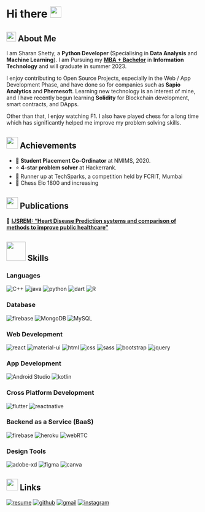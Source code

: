 # Hi there <img src="https://media.giphy.com/media/hvRJCLFzcasrR4ia7z/giphy.gif" width="29px" height="29px">
## <img src="https://media4.giphy.com/media/hpFCIpvGxUKgTfjRKl/giphy.gif?cid=ecf05e472j96hrq6j3h2necuid8x19bd2en0ysqcssixctwd&rid=giphy.gif&ct=s" width="25px" height="25px"> About Me
I am Sharan Shetty, a **Python Developer** (Specialising in **Data Analysis** and **Machine Learning**). I am Pursuing my [**MBA + Bachelor**](https://engineering.nmims.edu/academics/programmes/mba-tech/information-technology/) in **Information Technology** and will graduate in summer 2023.

I enjoy contributing to Open Source Projects, especially in the Web / App Development Phase, and have done so for companies such as **Sapio Analytics** and **Phemesoft**. Learning new technology is an interest of mine, and I have recently begun learning **Solidity** for Blockchain development, smart contracts, and DApps.

Other than that, I enjoy watching F1. I also have played chess for a long time which has significantly helped me improve my problem solving skills.

## <img src="https://media1.giphy.com/media/LNysYTZFIByQTiM9pE/giphy.gif?cid=ecf05e474aqp906ux3ckk5x147v9fhzlcjery7aligwcutpp&rid=giphy.gif&ct=s" width="30px" height="30px"> Achievements
- 🤝 **Student Placement Co-Ordinator** at NMIMS, 2020.
- ⭐ **4-star problem solver** at Hackerrank.
- 🥈 Runner up at TechSparks, a competition held by FCRIT, Mumbai
- 👑 Chess Elo 1800 and increasing

## <img src="https://media2.giphy.com/media/P4S1Ybi8ok7oiPBQWu/giphy.gif?cid=ecf05e47r41tbxul2xbg0idb63y2sbden4s77qv1lvwn5iiy&rid=giphy.gif&ct=s" width="30px" height="30px"> Publications
📝 [**IJSREM: “Heart Disease Prediction systems and comparison of methods to improve public healthcare”**](https://www.doi.org/10.55041/IJSREM11497)

## <img src="https://media4.giphy.com/media/INc09O8xXmjGOcegEV/giphy.gif?cid=ecf05e47avl1o2hd6oqyqe9488yo6jbalfd0hnb2yt4wwfwr&rid=giphy.gif&ct=s" width="50px" height="50px"> Skills

### Languages

![C++](https://img.shields.io/badge/C++-3178C6?style=for-the-badge&logo=cplusplus&logoColor=white)
![java](https://img.shields.io/badge/JavaScript-323330?style=for-the-badge&logo=javascript&logoColor=F7DF1E)
![python](https://img.shields.io/badge/Python-3776AB?style=for-the-badge&logo=python&logoColor=white)
![dart](https://img.shields.io/badge/Dart-28B6F6?style=for-the-badge&logo=dart&logoColor=white)
![R](https://img.shields.io/badge/R-808080?style=for-the-badge&logo=r&logoColor=white)

### Database

![firebase](https://img.shields.io/badge/Firebase-ffaa00?style=for-the-badge&logo=Firebase&logoColor=white)
![MongoDB](https://img.shields.io/badge/MongoDB-75975e?style=for-the-badge&logo=mongodb&logoColor=white)
![MySQL](https://img.shields.io/badge/mysql-ffaa00?style=for-the-badge&logo=mysql&logoColor=white)

### Web Development

![react](https://img.shields.io/badge/React-20232A?style=for-the-badge&logo=react&logoColor=61DAFB)
![material-ui](https://img.shields.io/badge/Material_UI-0081CB?style=for-the-badge&logo=mui&logoColor=white)
![html](https://img.shields.io/badge/HTML5-E34F26?style=for-the-badge&logo=html5&logoColor=white)
![css](https://img.shields.io/badge/CSS3-1572B6?style=for-the-badge&logo=css3&logoColor=white)
![sass](https://img.shields.io/badge/SASS-CC6699?style=for-the-badge&logo=sass&logoColor=white)
![bootstrap](https://img.shields.io/badge/Bootstrap-563D7C?style=for-the-badge&logo=bootstrap&logoColor=white)
![jquery](https://img.shields.io/badge/jQuery-0769AD?style=for-the-badge&logo=jquery&logoColor=white)

### App Development
![Android Studio](https://img.shields.io/badge/studio-3776AB?style=for-the-badge&logo=androidstudio&logoColor=white)
![kotlin](https://img.shields.io/badge/kotlin-ffaa00?style=for-the-badge&logo=kotlin&logoColor=white)


### Cross Platform Development

![flutter](https://img.shields.io/badge/Flutter-28B6F6?style=for-the-badge&logo=flutter&logoColor=white)
![reactnative](https://img.shields.io/badge/ReactNative-20232A?style=for-the-badge&logo=createreactapp&logoColor=white)

### Backend as a Service (BaaS)

![firebase](https://img.shields.io/badge/Firebase-ffaa00?style=for-the-badge&logo=Firebase&logoColor=white)
![heroku](https://img.shields.io/badge/Heroku-430098?style=for-the-badge&logo=heroku&logoColor=white)
![webRTC](https://img.shields.io/badge/webRTC-f01e2c?style=for-the-badge&logo=webrtc&logoColor=white)

### Design Tools
![adobe-xd](https://img.shields.io/badge/adobe_xd-470137?style=for-the-badge&logo=adobe-xd&logoColor=white)
![figma](https://img.shields.io/badge/figma-000000?style=for-the-badge&logo=figma&logoColor=white)
![canva](https://img.shields.io/badge/canva-00C4CC?style=for-the-badge&logo=canva&logoColor=white)

## <img src="https://media4.giphy.com/media/0JdFJmMXMKOOXi73ij/giphy.gif?cid=ecf05e47cgwaxxzhcjlys1eib8qhc5z8o1we12nysnqn56pa&rid=giphy.gif&ct=s" width="30px" height="30px"> Links
[![resume](https://img.shields.io/badge/Resume-4285F4?style=for-the-badge&logo=read-the-docs&logoColor=white)](https://drive.google.com/file/d/1T7sMnnW7T-WDDQf0xhMArSyp1cx0uW0Q/view?usp=sharing)
[![github](https://img.shields.io/badge/GitHub-000000?style=for-the-badge&logo=GitHub&logoColor=white)](https://github.com/Sharzzz001)
[![gmail](https://img.shields.io/badge/Gmail-D14836?style=for-the-badge&logo=Gmail&logoColor=white)](mailto:https://github.com/Sharzzz001)
[![instagram](https://img.shields.io/badge/Instagram-E4405F?style=for-the-badge&logo=instagram&logoColor=white)](https://www.instagram.com/sharan.shettyy/)

<!--
**Sharzzz001/Sharzzz001** is a ✨ _special_ ✨ repository because its `README.md` (this file) appears on your GitHub profile.

Here are some ideas to get you started:

- 🔭 I’m currently working on ...
- 🌱 I’m currently learning ...
- 👯 I’m looking to collaborate on ...
- 🤔 I’m looking for help with ...
- 💬 Ask me about ...
- 📫 How to reach me: ...
- 😄 Pronouns: ...
- ⚡ Fun fact: ...
-->
